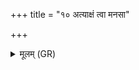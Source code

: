 +++
title = "१० अत्याक्षं त्वा मनसा"

+++
<details><summary>मूलम् (GR)</summary>

अत्याक्षं त्वा मनसा- +++(Bhatt. manasā atyak-)+++  
-अत्याक्षं हृदयेन त्वा ।  
अत्याक्षं सर्वैर् अङ्गैस् त्वा  
तथा हि त्यजनं कृतम् ॥
</details>